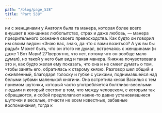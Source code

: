 ```yaml
---
path: "/blog/page_538"
title: "Part 538"
---
```


ии с женщинами у Анатоля была та манера, которая более всего внушает в женщинах любопытство, страх и даже любовь, — манера презрительного сознания своего превосходства. Как будто он говорил им своим видом: «Знаю вас, знаю, да что с вами возиться? А уж вы бы рады!» Может быть, что он этого не думал, встречаясь с женщинами (и даже 1 Вот Мари!
271вероятно, что нет, потому что он вообще мало думал), но такой у него был вид и такая манера. Княжна почувствовала это и, как будто желая ему показать, что она и не смеет думать о том, чтобы занять его, обратилась к старому князю. Разговор шел общий и оживленный, благодаря голоску и губке с усиками, поднимавшейся над белыми зубами маленькой княгини. Она встретила князя Василья с тем приемом шуточки, который часто употребляется болтливо-веселыми людьми и который состоит в том, что между человеком, с которым так обращаются, и собой предполагают какие-то давно установившиеся шуточки и веселые, отчасти не всем известные, забавные воспоминания, тогда к
